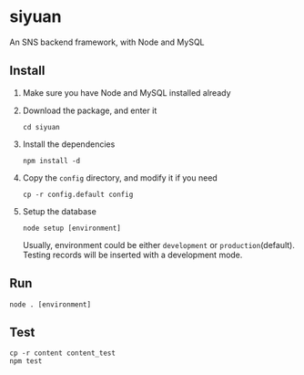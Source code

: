 # siyuan

An SNS backend framework, with Node and MySQL

## Install

1. Make sure you have Node and MySQL installed already

2. Download the package, and enter it

	```shell
	cd siyuan
	```

3. Install the dependencies

	```shell
	npm install -d
	```

4. Copy the `config` directory, and modify it if you need

	```shell
	cp -r config.default config
	```

5. Setup the database

	```shell
	node setup [environment]
	```

	Usually, environment could be either `development` or `production`(default).<br>
	Testing records will be inserted with a development mode.

## Run

```shell
node . [environment]
```

## Test

```shell
cp -r content content_test
npm test
```
